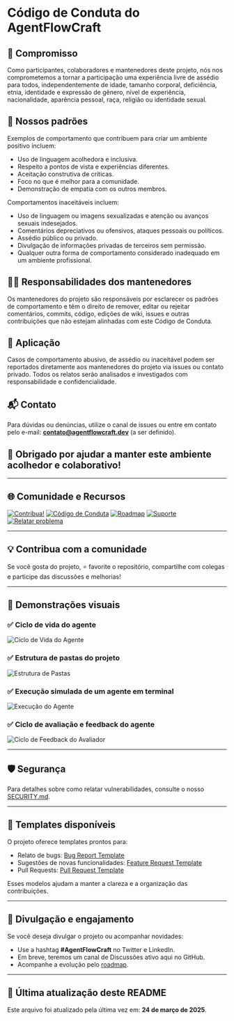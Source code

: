 # Código de Conduta do AgentFlowCraft

## 📜 Compromisso

Como participantes, colaboradores e mantenedores deste projeto, nós nos comprometemos a tornar a participação uma experiência livre de assédio para todos, independentemente de idade, tamanho corporal, deficiência, etnia, identidade e expressão de gênero, nível de experiência, nacionalidade, aparência pessoal, raça, religião ou identidade sexual.

## 🤝 Nossos padrões

Exemplos de comportamento que contribuem para criar um ambiente positivo incluem:

- Uso de linguagem acolhedora e inclusiva.
- Respeito a pontos de vista e experiências diferentes.
- Aceitação construtiva de críticas.
- Foco no que é melhor para a comunidade.
- Demonstração de empatia com os outros membros.

Comportamentos inaceitáveis incluem:

- Uso de linguagem ou imagens sexualizadas e atenção ou avanços sexuais indesejados.
- Comentários depreciativos ou ofensivos, ataques pessoais ou políticos.
- Assédio público ou privado.
- Divulgação de informações privadas de terceiros sem permissão.
- Qualquer outra forma de comportamento considerado inadequado em um ambiente profissional.

## 👮‍♀️ Responsabilidades dos mantenedores

Os mantenedores do projeto são responsáveis por esclarecer os padrões de comportamento e têm o direito de remover, editar ou rejeitar comentários, commits, código, edições de wiki, issues e outras contribuições que não estejam alinhadas com este Código de Conduta.

## 🚨 Aplicação

Casos de comportamento abusivo, de assédio ou inaceitável podem ser reportados diretamente aos mantenedores do projeto via issues ou contato privado. Todos os relatos serão analisados e investigados com responsabilidade e confidencialidade.

## 📬 Contato

Para dúvidas ou denúncias, utilize o canal de issues ou entre em contato pelo e-mail: **contato@agentflowcraft.dev** (a ser definido).

## 🙌 Obrigado por ajudar a manter este ambiente acolhedor e colaborativo!

---

## 🌐 Comunidade e Recursos

[![Contribua!](https://img.shields.io/badge/contribua-%F0%9F%91%8D-blue)](./CONTRIBUTING.md)
[![Código de Conduta](https://img.shields.io/badge/c%C3%B3digo%20de%20conduta-respeite%20as%20regras-orange)](./CODE_OF_CONDUCT.md)
[![Roadmap](https://img.shields.io/badge/roadmap-planejamento-green)](./roadmap.md)
[![Suporte](https://img.shields.io/badge/suporte-ajuda-important)](./SUPPORT.md)
[![Relatar problema](https://img.shields.io/badge/issues-reportar%20problema-lightgrey)](../../issues)

---

## 💡 Contribua com a comunidade
Se você gosta do projeto, ⭐ favorite o repositório, compartilhe com colegas e participe das discussões e melhorias!

---

## 📸 Demonstrações visuais

### ✅ Ciclo de vida do agente
![Ciclo de Vida do Agente](docs/assets/ciclo-agente.png)

### ✅ Estrutura de pastas do projeto
![Estrutura de Pastas](docs/assets/estrutura-pastas.png)

### ✅ Execução simulada de um agente em terminal
![Execução do Agente](docs/assets/execucao-terminal.png)

### ✅ Ciclo de avaliação e feedback do agente
![Ciclo de Feedback do Avaliador](docs/assets/ciclo-feedback.png)

---

## 🛡 Segurança

Para detalhes sobre como relatar vulnerabilidades, consulte o nosso [SECURITY.md](./SECURITY.md).

---

## 🧩 Templates disponíveis

O projeto oferece templates prontos para:
- Relato de bugs: [Bug Report Template](.github/ISSUE_TEMPLATE/bug_report.md)
- Sugestões de novas funcionalidades: [Feature Request Template](.github/ISSUE_TEMPLATE/feature_request.md)
- Pull Requests: [Pull Request Template](.github/PULL_REQUEST_TEMPLATE.md)

Esses modelos ajudam a manter a clareza e a organização das contribuições.

---

## 📣 Divulgação e engajamento

Se você deseja divulgar o projeto ou acompanhar novidades:
- Use a hashtag **#AgentFlowCraft** no Twitter e LinkedIn.
- Em breve, teremos um canal de Discussões ativo aqui no GitHub.
- Acompanhe a evolução pelo [roadmap](./roadmap.md).

---

## 📅 Última atualização deste README

Este arquivo foi atualizado pela última vez em: **24 de março de 2025**.
